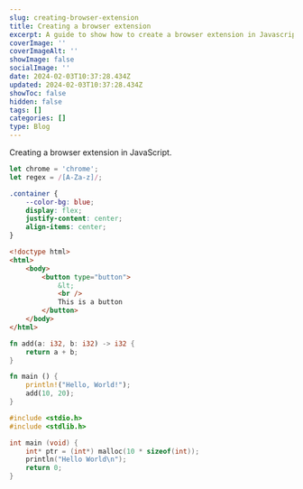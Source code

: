 ```yaml
---
slug: creating-browser-extension
title: Creating a browser extension
excerpt: A guide to show how to create a browser extension in Javascript
coverImage: ''
coverImageAlt: ''
showImage: false
socialImage: ''
date: 2024-02-03T10:37:28.434Z
updated: 2024-02-03T10:37:28.434Z
showToc: false
hidden: false
tags: []
categories: []
type: Blog
---
```


Creating a browser extension in JavaScript.

```javascript
let chrome = 'chrome';
let regex = /[A-Za-z]/;
```

```css
.container {
	--color-bg: blue;
	display: flex;
	justify-content: center;
	align-items: center;
}
```

```html
<!doctype html>
<html>
	<body>
		<button type="button">
			&lt;
			<br />
			This is a button
		</button>
	</body>
</html>
```

```rust
fn add(a: i32, b: i32) -> i32 {
	return a + b;
}

fn main () {
	println!("Hello, World!");
	add(10, 20);
}
```

```c
#include <stdio.h>
#include <stdlib.h>

int main (void) {
	int* ptr = (int*) malloc(10 * sizeof(int));
	println("Hello World\n");
	return 0;
}
```

